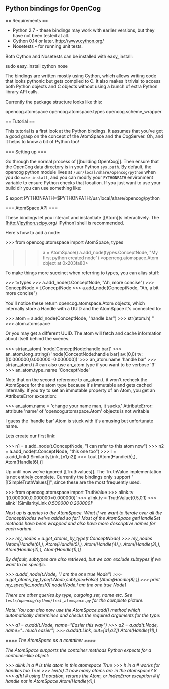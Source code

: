 Python bindings for OpenCog
---------------------------

== Requirements ==

* Python 2.7 - these bindings may work with earlier versions, but they have not been tested at all.
* Cython 0.14 or later. http://www.cython.org/
* Nosetests - for running unit tests.

Both Cython and Nosetests can be installed with easy_install:

 sudo easy_install cython nose

The bindings are written mostly using Cython, which allows writing
code that looks pythonic but gets compiled to C.  It also makes it
trivial to access both Python objects and C objects without using a
bunch of extra Python library API calls.

Currently the package structure looks like this:

 opencog.atomspace
 opencog.atomspace.types
 opencog.scheme_wrapper

== Tutorial ==

This tutorial is a first look at the Python bindings. It assumes that
you've got a good grasp on the concept of the AtomSpace and the
CogServer. Oh, and it helps to know a bit of Python too!

=== Setting up ===

Go through the normal process of [[building OpenCog]]. Then ensure that
the OpenCog data directory is in your Python `sys.path`. By
default, the opencog python module lives at
`/usr/local/share/opencog/python` when you do
`make install`, and you can modify your `PYTHONPATH`
environment variable to ensure Python checks that location. If you
just want to use your build dir you can use something like:

 $ export PYTHONPATH=$PYTHONPATH:/usr/local/share/opencog/python

=== AtomSpace API ===

These bindings let you interact and instantiate [[Atom]]s interactively.
The [http://ipython.scipy.org/ IPython] shell is recommended.

Here's how to add a node:

<source lang="python">
>>> from opencog.atomspace import AtomSpace, types

>>> a = AtomSpace()
>>> a.add_node(types.ConceptNode, "My first python created node")
<opencog.atomspace.Atom object at 0x203fa80>
</source>

To make things more succinct when referring to types, you can
alias stuff:

<source lang="python">
>>> t=types
>>> a.add_node(t.ConceptNode, "Ah, more concise")
>>> ConceptNode = t.ConceptNode
>>> a.add_node(ConceptNode, "Ah, a bit more concise")
</source>

You'll notice these return opencog.atomspace.Atom objects, which
internally store a Handle with a UUID and the AtomSpace it's
connected to:

<source lang="python">
>>> atom = a.add_node(ConceptNode, "handle bar")
>>> str(atom.h)
'<UUID:4>'
>>> atom.atomspace
<opencog.atomspace.AtomSpace object at 0x203220a>
</source>

Or you may get a different UUID. The atom will fetch and cache information
about itself behind the scenes.

<source lang="python">
>>> str(an_atom)
'node[ConceptNode:handle bar]'
>>> an_atom.long_string()
'node[ConceptNode:handle bar] av:(0,0) tv:([0.000000,0.000000=0.000000])'
>>> an_atom.name
'handle bar'
>>> str(an_atom.t) # can also use an_atom.type if you want to be verbose
'3'
>>> an_atom.type_name
'ConceptNode'
</source>

Note that on the second reference to an_atom.t, it won't recheck the
AtomSpace for the atom type because it's immutable and gets cached
internally. If you try to set an immutable property of an Atom, you
get an AttributeError exception:

<source lang="python">
>>> an_atom.name = 'change your name man, it sucks.'
AttributeError: attribute 'name' of 'opencog.atomspace.Atom' objects is not writable
</source>

I guess the 'handle bar' Atom is stuck with it's amusing but
unfortunate name.

Lets create our first link:

<source lang="python">
>>> n1 = a.add_node(t.ConceptNode, "I can refer to this atom now")
>>> n2 = a.add_node(t.ConceptNode, "this one too")
>>> l = a.add_link(t.SimilarityLink, [n1,n2])
>>> l.out
[Atom(Handle(5),<opencog.atomspace.AtomSpace object at 0x203220a>),
 Atom(Handle(6),<opencog.atomspace.AtomSpace object at 0x203220a>)]
</source>

Up until now we've ignored [[Truthvalues]]. The TruthValue
implementation is not entirely complete. Currently the bindings only
support "[[SimpleTruthValues]]", since these are the most frequently used.

<source lang="python">
>>> from opencog.atomspace import TruthValue
>>> alink.tv
'[0.000000,0.000000=0.000000]'
>>> alink.tv = TruthValue(0.5,0.1)
>>> alink
'[SimilarityLink <I can refer to this atom now,this one too> 0.500000 0.200000]'
</source>

Next up is queries to the AtomSpace. What if we want to iterate over
all the ConceptNodes we've added so far? Most of the AtomSpace
getHandleSet methods have been wrapped and also have more descriptive
names for each variant.

<source lang="python">
>>> my_nodes = a.get_atoms_by_type(t.ConceptNode)
>>> my_nodes
[Atom(Handle(6),<opencog.atomspace.AtomSpace object at 0x203220a>),
 Atom(Handle(5),<opencog.atomspace.AtomSpace object at 0x203220a>),
 Atom(Handle(4),<opencog.atomspace.AtomSpace object at 0x203220a>),
 Atom(Handle(3),<opencog.atomspace.AtomSpace object at 0x203220a>),
 Atom(Handle(2),<opencog.atomspace.AtomSpace object at 0x203220a>),
 Atom(Handle(1),<opencog.atomspace.AtomSpace object at 0x203220a>)]
</source>

By default, subtypes are also retrieved, but we can exclude subtypes
if we want to be specific.

<source lang="python">
>>> a.add_node(t.Node, "I am the one true Node")
>>> a.get_atoms_by_type(t.Node,subtype=False)
[Atom(Handle(8),<opencog.atomspace.AtomSpace object at 0x203220a>)]
>>> print my_specific_nodes[0]
node[Node:I am the one true Node]
</source>

There are other queries by type, outgoing set, name etc. See
`tests/opencog/cython/test_atomspace.py` for the complete picture.

Note: You can also now use the AtomSpace.add() method which automatically
determines and checks the required arguments for the type:

<source lang="python">
>>> a1 = a.add(t.Node, name="Easier this way")
>>> a2 = a.add(t.Node, name=".. much easier")
>>> a.add(t.Link, out=[a1,a2])
Atom(Handle(11),<opencog.atomspace.AtomSpace object at 0x203220a>)
</source>

==== The AtomSpace as a container ====

The AtomSpace supports the container methods Python expects for
a container-like object:

<source lang="python">
>>> alink in a    # is this atom in this atomspace
True
>>> h in a        # works for handles too
True
>>> len(a)        # how many atoms are in the atomspace?
8
>>> a[h]          # using [] notation, returns the Atom, or IndexError exception
                  # if handle not in AtomSpace
Atom(Handle(4),<opencog.atomspace.AtomSpace object at 0x14b2918>)
</source>
